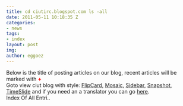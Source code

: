 ```yaml
---
title: cd ciutirc.blogspot.com ls -all
date: 2011-05-11 10:18:35 Z
categories:
- news
tags:
- index
layout: post
img: 
author: eggoez
---
```


<p>Below is the title of posting articles on our blog, recent articles will be marked with <strong><span style="color: #ff0000">+</span></strong><br>
Goto view ciut blog with style: <a href="http://ciutirc.blogspot.com/view/flipcard">FlipCard</a>, <a href="http://ciutirc.blogspot.com/view/mosaic">Mosaic</a>, <a href="http://ciutirc.blogspot.com/view/sidebar">Sidebar</a>, <a href="http://ciutirc.blogspot.com/view/snapshot">Snapshot</a>, <a href="http://ciutirc.blogspot.com/view/timeslide">TimeSlide</a> and if you need an a translator you can go <a href="http://myciut.blogspot.com/blog">here</a>.<br>
Index Of All Entri..</p>
